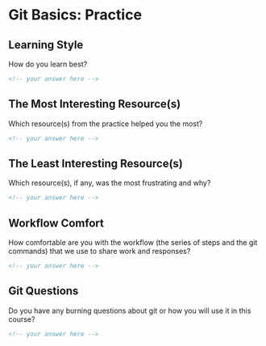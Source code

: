 # Git Basics: Practice

## Learning Style

How do you learn best?

```md
<!-- your answer here -->
```

## The Most Interesting Resource(s)

Which resource(s) from the practice helped you the most?

```md
<!-- your answer here -->
```

## The Least Interesting Resource(s)

Which resource(s), if any, was the most frustrating and why?

```md
<!-- your answer here -->
```

## Workflow Comfort

How comfortable are you with the workflow (the series of steps and the git
commands) that we use to share work and responses?

```md
<!-- your answer here -->
```

## Git Questions

Do you have any burning questions about git or how you will use it in this
course?

```md
<!-- your answer here -->
```

